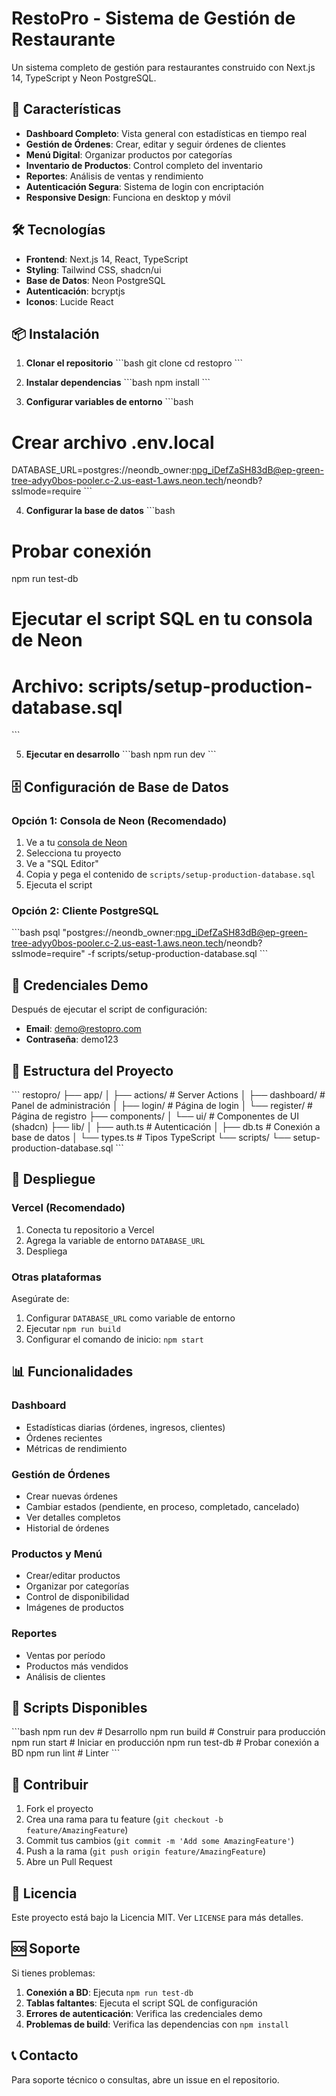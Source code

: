 # RestoPro - Sistema de Gestión de Restaurante

Un sistema completo de gestión para restaurantes construido con Next.js 14, TypeScript y Neon PostgreSQL.

## 🚀 Características

- **Dashboard Completo**: Vista general con estadísticas en tiempo real
- **Gestión de Órdenes**: Crear, editar y seguir órdenes de clientes
- **Menú Digital**: Organizar productos por categorías
- **Inventario de Productos**: Control completo del inventario
- **Reportes**: Análisis de ventas y rendimiento
- **Autenticación Segura**: Sistema de login con encriptación
- **Responsive Design**: Funciona en desktop y móvil

## 🛠️ Tecnologías

- **Frontend**: Next.js 14, React, TypeScript
- **Styling**: Tailwind CSS, shadcn/ui
- **Base de Datos**: Neon PostgreSQL
- **Autenticación**: bcryptjs
- **Iconos**: Lucide React

## 📦 Instalación

1. **Clonar el repositorio**
\`\`\`bash
git clone <repository-url>
cd restopro
\`\`\`

2. **Instalar dependencias**
\`\`\`bash
npm install
\`\`\`

3. **Configurar variables de entorno**
\`\`\`bash
# Crear archivo .env.local
DATABASE_URL=postgres://neondb_owner:npg_iDefZaSH83dB@ep-green-tree-adyy0bos-pooler.c-2.us-east-1.aws.neon.tech/neondb?sslmode=require
\`\`\`

4. **Configurar la base de datos**
\`\`\`bash
# Probar conexión
npm run test-db

# Ejecutar el script SQL en tu consola de Neon
# Archivo: scripts/setup-production-database.sql
\`\`\`

5. **Ejecutar en desarrollo**
\`\`\`bash
npm run dev
\`\`\`

## 🗄️ Configuración de Base de Datos

### Opción 1: Consola de Neon (Recomendado)
1. Ve a tu [consola de Neon](https://console.neon.tech)
2. Selecciona tu proyecto
3. Ve a "SQL Editor"
4. Copia y pega el contenido de `scripts/setup-production-database.sql`
5. Ejecuta el script

### Opción 2: Cliente PostgreSQL
\`\`\`bash
psql "postgres://neondb_owner:npg_iDefZaSH83dB@ep-green-tree-adyy0bos-pooler.c-2.us-east-1.aws.neon.tech/neondb?sslmode=require" -f scripts/setup-production-database.sql
\`\`\`

## 🔐 Credenciales Demo

Después de ejecutar el script de configuración:
- **Email**: demo@restopro.com
- **Contraseña**: demo123

## 📁 Estructura del Proyecto

\`\`\`
restopro/
├── app/
│   ├── actions/          # Server Actions
│   ├── dashboard/        # Panel de administración
│   ├── login/           # Página de login
│   └── register/        # Página de registro
├── components/
│   └── ui/              # Componentes de UI (shadcn)
├── lib/
│   ├── auth.ts          # Autenticación
│   ├── db.ts            # Conexión a base de datos
│   └── types.ts         # Tipos TypeScript
└── scripts/
    └── setup-production-database.sql
\`\`\`

## 🚀 Despliegue

### Vercel (Recomendado)
1. Conecta tu repositorio a Vercel
2. Agrega la variable de entorno `DATABASE_URL`
3. Despliega

### Otras plataformas
Asegúrate de:
1. Configurar `DATABASE_URL` como variable de entorno
2. Ejecutar `npm run build`
3. Configurar el comando de inicio: `npm start`

## 📊 Funcionalidades

### Dashboard
- Estadísticas diarias (órdenes, ingresos, clientes)
- Órdenes recientes
- Métricas de rendimiento

### Gestión de Órdenes
- Crear nuevas órdenes
- Cambiar estados (pendiente, en proceso, completado, cancelado)
- Ver detalles completos
- Historial de órdenes

### Productos y Menú
- Crear/editar productos
- Organizar por categorías
- Control de disponibilidad
- Imágenes de productos

### Reportes
- Ventas por período
- Productos más vendidos
- Análisis de clientes

## 🔧 Scripts Disponibles

\`\`\`bash
npm run dev          # Desarrollo
npm run build        # Construir para producción
npm run start        # Iniciar en producción
npm run test-db      # Probar conexión a BD
npm run lint         # Linter
\`\`\`

## 🤝 Contribuir

1. Fork el proyecto
2. Crea una rama para tu feature (`git checkout -b feature/AmazingFeature`)
3. Commit tus cambios (`git commit -m 'Add some AmazingFeature'`)
4. Push a la rama (`git push origin feature/AmazingFeature`)
5. Abre un Pull Request

## 📝 Licencia

Este proyecto está bajo la Licencia MIT. Ver `LICENSE` para más detalles.

## 🆘 Soporte

Si tienes problemas:

1. **Conexión a BD**: Ejecuta `npm run test-db`
2. **Tablas faltantes**: Ejecuta el script SQL de configuración
3. **Errores de autenticación**: Verifica las credenciales demo
4. **Problemas de build**: Verifica las dependencias con `npm install`

## 📞 Contacto

Para soporte técnico o consultas, abre un issue en el repositorio.
